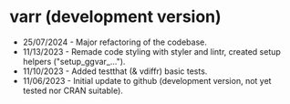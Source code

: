 # varr (development version)

* 25/07/2024 - Major refactoring of the codebase.
* 11/13/2023 - Remade code styling with styler and lintr, created setup helpers ("setup_ggvar_...").
* 11/10/2023 - Added testthat (& vdiffr) basic tests.
* 11/06/2023 - Initial update to github (development version, not yet tested nor CRAN suitable).
